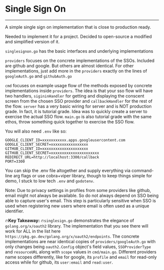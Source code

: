 # Single Sign On
---
A simple single sign on implementation that is close to production ready.

Needed to implement it for a project. Decided to open-source a modified and simplified version of it.

`singlesignon.go` has the basic interfaces and underlying implementations

`providers` focuses on the concrete implementations of the SSOs. Included are github and google. But others are almost identical. For other implementations, just add more in the `providers` exactly on the lines of `googleAuth.go` and `githubAuth.go`

`cmd` focuses on example usage flow of the methods exposed by concrete implementations inside `providers`. The idea is that your sso flow will have two handlers, `sigininHandler` for getting and displaying the conscent screen from the chosen SSO provider and `callbackHandler` for the rest of the flow. `server` has a very basic wiring for server and is NOT production grade. In fact, it is tutorial grade. Idea was to quickly create a server to exercise the actual SSO flow. `main.go` is also tutorial grade with the same ethos, throw something quick together to exercise the SSO flow.

You will also need `.env` like so:
```
GOOGLE_CLIENT_ID=xxxxxxxxxxx.apps.googleusercontent.com
GOOGLE_CLIENT_SECRET=xxxxxxxxxxxxxxxxx
GITHUB_CLIENT_ID=xxxxxxxxxxxxxxxxxxxxx
GITHUB_CLIENT_SECRET=xxxxxxxxxxxxxxxxxxxxxx
REDIRECT_URL=http://localhost:3300/callback
PORT=3300
```
You can skip the .env file altogether and supply everything via command-line arg flags or use cobra+viper library, though to keep things simple for demo, I stuck to low tech `.env` and `godotenv`.

Note: Due to privacy settings in profiles from some providers like github, email might not always be available. So do not always depend on SSO being able to capture user's email. This step is particularly sensitive when SSO is used when registering new users where email is often used as a unique identifier.

 🔥**Key Takeaway:** 🔥`singlesign.go` demonstrates the elegance of `golang.org/x/oauth2` library. The implementation that you see there will work for ALL in the list here `https://pkg.go.dev/golang.org/x/oauth2/endpoints`. The concrete implementations are near identical copies of `providers/googleAuth.go` with only changes being `oauth2.Config` object's field values, `SSOProviderType` and `resourceURL` along with `scope` values in `cmd/main.go`. 
Different providers name scopes differently, like for google, its `profile` and `email` for read-only access while for github, its `user:email` and `read:user`.